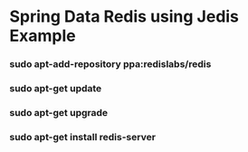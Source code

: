 # Spring Data Redis using Jedis Example





### sudo apt-add-repository ppa:redislabs/redis
### sudo apt-get update
### sudo apt-get upgrade
### sudo apt-get install redis-server

